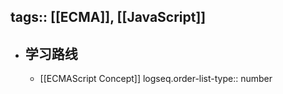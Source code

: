 tags:: [[ECMA]], [[JavaScript]]
---

- ## 学习路线
	- [[ECMAScript Concept]]
	  logseq.order-list-type:: number